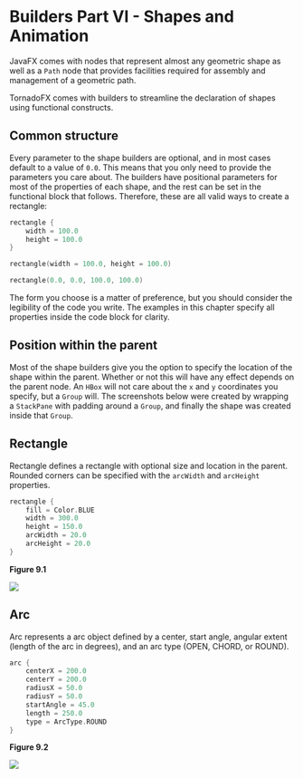 # Builders Part VI - Shapes and Animation

JavaFX comes with nodes that represent almost any geometric shape as well as a `Path` node that
provides facilities required for assembly and management of a geometric path.

TornadoFX comes with builders to streamline the declaration of shapes using functional constructs.

## Common structure

Every parameter to the shape builders are optional, and in most cases default to a value of `0.0`.
This means that you only need to provide the parameters you care about. The builders have positional parameters
for most of the properties of each shape, and the rest can be set in the functional block that follows. Therefore,
these are all valid ways to create a rectangle:

```kotlin
rectangle {
	width = 100.0
	height = 100.0
}

rectangle(width = 100.0, height = 100.0)

rectangle(0.0, 0.0, 100.0, 100.0)
```

The form you choose is a matter of preference, but you should consider the legibility of the code you write. The examples in this
chapter specify all properties inside the code block for clarity.
 
## Position within the parent

Most of the shape builders give you the option to specify the location of the shape within the parent. 
Whether or not this will have any effect depends on the parent node. An `HBox` will not care about the `x` and `y` 
coordinates you specify, but a `Group` will. The screenshots below were created by wrapping a `StackPane` with padding around
a `Group`, and finally the shape was created inside that `Group`.

## Rectangle

Rectangle defines a rectangle with optional size and location in the parent. Rounded corners can be specified with the `arcWidth` and `arcHeight` properties.

```kotlin
rectangle {
	fill = Color.BLUE
	width = 300.0
	height = 150.0
	arcWidth = 20.0
	arcHeight = 20.0
}
```

**Figure 9.1**

![](http://i.imgur.com/2l8kvyS.png)

## Arc

Arc represents a arc object defined by a center, start angle, angular extent (length of the arc in degrees), and an arc type 
(OPEN, CHORD, or ROUND).

```kotlin
arc {
    centerX = 200.0
    centerY = 200.0
    radiusX = 50.0
    radiusY = 50.0
    startAngle = 45.0
    length = 250.0
    type = ArcType.ROUND
}
```

**Figure 9.2**

![](http://i.imgur.com/hGMNKN4.png)
